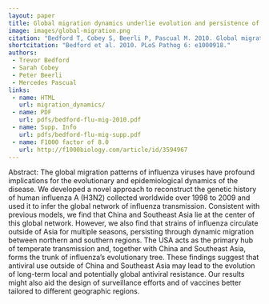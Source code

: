 ```yaml
---
layout: paper
title: Global migration dynamics underlie evolution and persistence of human influenza A (H3N2)
image: images/global-migration.png
citation: "Bedford T, Cobey S, Beerli P, Pascual M. 2010. Global migration dynamics underlie evolution and persistence of human influenza A (H3N2). PLoS Pathog 6: e1000918."
shortcitation: "Bedford et al. 2010. PLoS Pathog 6: e1000918."
authors:
 - Trevor Bedford
 - Sarah Cobey
 - Peter Beerli
 - Mercedes Pascual 
links:
 - name: HTML
   url: migration_dynamics/
 - name: PDF
   url: pdfs/bedford-flu-mig-2010.pdf
 - name: Supp. Info
   url: pdfs/bedford-flu-mig-supp.pdf
 - name: F1000 factor of 8.0
   url: http://f1000biology.com/article/id/3594967
---
```


Abstract: The global migration patterns of influenza viruses have profound implications for the evolutionary and epidemiological dynamics of the disease. We developed a novel approach to reconstruct the genetic history of human influenza A (H3N2) collected worldwide over 1998 to 2009 and used it to infer the global network of influenza transmission. Consistent with previous models, we find that China and Southeast Asia lie at the center of this global network. However, we also find that strains of influenza circulate outside of Asia for multiple seasons, persisting through dynamic migration between northern and southern regions. The USA acts as the primary hub of temperate transmission and, together with China and Southeast Asia, forms the trunk of influenza’s evolutionary tree. These findings suggest that antiviral use outside of China and Southeast Asia may lead to the evolution of long-term local and potentially global antiviral resistance. Our results might also aid the design of surveillance efforts and of vaccines better tailored to different geographic regions.